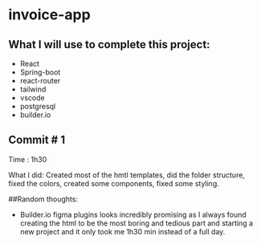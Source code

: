 # invoice-app

## What I will use to complete this project:
- React
- Spring-boot
- react-router
- tailwind
- vscode
- postgresql
- builder.io

## Commit # 1

Time : 1h30

What I did: Created most of the hmtl templates, did the folder structure, fixed the colors, created some components, fixed some styling.


##Random thoughts:

- Builder.io figma plugins looks incredibly promising as I always found creating the html to be the most boring and tedious part and starting a new project
and it only took me 1h30 min instead of a full day.
